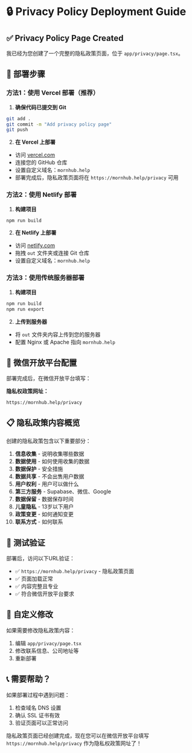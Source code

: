 # 🔒 Privacy Policy Deployment Guide

## ✅ **Privacy Policy Page Created**

我已经为您创建了一个完整的隐私政策页面，位于 `app/privacy/page.tsx`。

## 🚀 **部署步骤**

### **方法1：使用 Vercel 部署（推荐）**

1. **确保代码已提交到 Git**
```bash
git add .
git commit -m "Add privacy policy page"
git push
```

2. **在 Vercel 上部署**
- 访问 [vercel.com](https://vercel.com)
- 连接您的 GitHub 仓库
- 设置自定义域名：`mornhub.help`
- 部署完成后，隐私政策页面将在 `https://mornhub.help/privacy` 可用

### **方法2：使用 Netlify 部署**

1. **构建项目**
```bash
npm run build
```

2. **在 Netlify 上部署**
- 访问 [netlify.com](https://netlify.com)
- 拖拽 `out` 文件夹或连接 Git 仓库
- 设置自定义域名：`mornhub.help`

### **方法3：使用传统服务器部署**

1. **构建项目**
```bash
npm run build
npm run export
```

2. **上传到服务器**
- 将 `out` 文件夹内容上传到您的服务器
- 配置 Nginx 或 Apache 指向 `mornhub.help`

## 🔗 **微信开放平台配置**

部署完成后，在微信开放平台填写：

**隐私权政策网址：**
```
https://mornhub.help/privacy
```

## 📋 **隐私政策内容概览**

创建的隐私政策包含以下重要部分：

1. **信息收集** - 说明收集哪些数据
2. **数据使用** - 如何使用收集的数据
3. **数据保护** - 安全措施
4. **数据共享** - 不会出售用户数据
5. **用户权利** - 用户可以做什么
6. **第三方服务** - Supabase、微信、Google
7. **数据保留** - 数据保存时间
8. **儿童隐私** - 13岁以下用户
9. **政策变更** - 如何通知变更
10. **联系方式** - 如何联系

## 🎯 **测试验证**

部署后，访问以下URL验证：
- ✅ `https://mornhub.help/privacy` - 隐私政策页面
- ✅ 页面加载正常
- ✅ 内容完整且专业
- ✅ 符合微信开放平台要求

## 🔧 **自定义修改**

如果需要修改隐私政策内容：

1. 编辑 `app/privacy/page.tsx`
2. 修改联系信息、公司地址等
3. 重新部署

## 📞 **需要帮助？**

如果部署过程中遇到问题：
1. 检查域名 DNS 设置
2. 确认 SSL 证书有效
3. 验证页面可以正常访问

隐私政策页面已经创建完成，现在您可以在微信开放平台填写 `https://mornhub.help/privacy` 作为隐私权政策网址了！ 